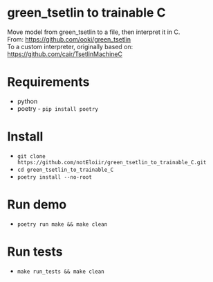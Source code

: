 # green_tsetlin to trainable C  
Move model from green_tsetlin to a file, then interpret it in C.  
From: https://github.com/ooki/green_tsetlin  
To a custom interpreter, originally based on: https://github.com/cair/TsetlinMachineC  

# Requirements  
- python  
- poetry - `pip install poetry`  

# Install  
- `git clone https://github.com/notEloiir/green_tsetlin_to_trainable_C.git`  
- `cd green_tsetlin_to_trainable_C`  
- `poetry install --no-root`  

# Run demo
- `poetry run make && make clean`  

# Run tests
- `make run_tests && make clean`  
